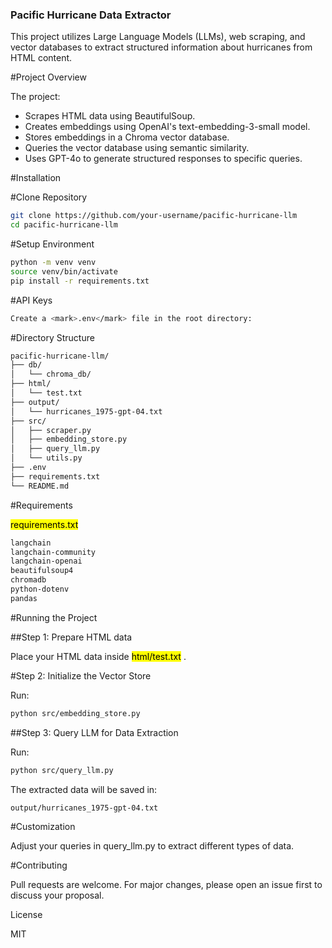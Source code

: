### Pacific Hurricane Data Extractor
This project utilizes Large Language Models (LLMs), web scraping, and vector databases to extract structured information about hurricanes from HTML content.

#Project Overview

The project:
- Scrapes HTML data using BeautifulSoup.
- Creates embeddings using OpenAI's text-embedding-3-small model.
- Stores embeddings in a Chroma vector database.
- Queries the vector database using semantic similarity.
- Uses GPT-4o to generate structured responses to specific queries.

#Installation

#Clone Repository

```bash
git clone https://github.com/your-username/pacific-hurricane-llm
cd pacific-hurricane-llm
```

#Setup Environment

```bash
python -m venv venv
source venv/bin/activate
pip install -r requirements.txt
```

#API Keys

```bash
Create a <mark>.env</mark> file in the root directory:
```

#Directory Structure

```bash
pacific-hurricane-llm/
├── db/
│   └── chroma_db/
├── html/
│   └── test.txt
├── output/
│   └── hurricanes_1975-gpt-04.txt
├── src/
│   ├── scraper.py
│   ├── embedding_store.py
│   ├── query_llm.py
│   └── utils.py
├── .env
├── requirements.txt
└── README.md
```

#Requirements

<mark>requirements.txt</mark>

```bash
langchain
langchain-community
langchain-openai
beautifulsoup4
chromadb
python-dotenv
pandas
```

#Running the Project

##Step 1: Prepare HTML data

Place your HTML data inside <mark>html/test.txt</mark> .

#Step 2: Initialize the Vector Store

Run:

```bash
python src/embedding_store.py
```

##Step 3: Query LLM for Data Extraction

Run:

```bash
python src/query_llm.py
```
The extracted data will be saved in:

```bash
output/hurricanes_1975-gpt-04.txt
```


#Customization

Adjust your queries in query_llm.py to extract different types of data.

#Contributing

Pull requests are welcome. For major changes, please open an issue first to discuss your proposal.

License

MIT

